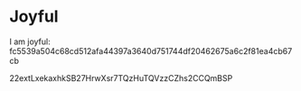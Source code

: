 # Joyful

I am joyful: fc5539a504c68cd512afa44397a3640d751744df20462675a6c2f81ea4cb67cb


22extLxekaxhkSB27HrwXsr7TQzHuTQVzzCZhs2CCQmBSP